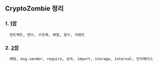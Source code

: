 ## CryptoZombie 정리


### 1. [1장](https://github.com/kps990515/CryptoZombie/tree/master/1장)
      컨트랙트, 변수, 구조체, 배열, 함수, 이벤트

### 2. [2장](https://github.com/kps990515/CryptoZombie/tree/master/2장)
      매핑, msg.sender, require, 상속, import, storage, internal, 인터페이스